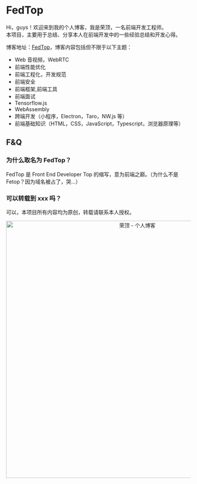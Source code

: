 # FedTop

Hi，guys！欢迎来到我的个人博客，我是荣顶，一名前端开发工程师。  
本项目，主要用于总结、分享本人在前端开发中的一些经验总结和开发心得。

博客地址：[FedTop](https://fedtop.com)，博客内容包括但不限于以下主题：

- Web 音视频，WebRTC
- 前端性能优化
- 前端工程化，开发规范
- 前端安全
- 前端框架,前端工具
- 前端面试
- Tensorflow.js
- WebAssembly
- 跨端开发（小程序，Electron，Taro，NW.js 等）
- 前端基础知识（HTML，CSS，JavaScript，Typescript，浏览器原理等）

## F&Q

### 为什么取名为 FedTop？

FedTop 是 Front End Developer Top 的缩写，意为前端之巅。（为什么不是 Fetop？因为域名被占了，哭...）

### 可以转载到 xxx 吗？

可以，本项目所有内容均为原创，转载请联系本人授权。

<p align="center">
  <a href="https://fedtop.com" target="_blank" rel="noopener noreferrer">
    <img width="700" src="https://assets.fedtop.com/picbed/fedtop.png" alt="荣顶 - 个人博客">
  </a>
</p>
